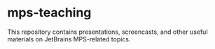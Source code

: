 # mps-teaching
This repository contains presentations, screencasts, and other useful materials on JetBrains MPS-related topics.
